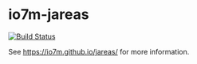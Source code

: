 io7m-jareas
===

[![Build Status](https://travis-ci.org/io7m/jareas.svg?branch=master)](https://travis-ci.org/io7m/jareas)

See https://io7m.github.io/jareas/ for more information.
